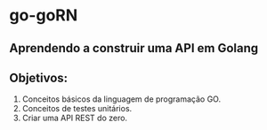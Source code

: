 # go-goRN
Aprendendo a construir uma API em Golang
---
## Objetivos:
1. Conceitos básicos da linguagem de programação GO.
2. Conceitos de testes unitários.
3. Criar uma API REST do zero.